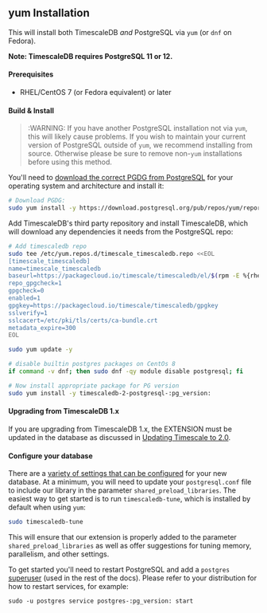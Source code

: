 ## yum Installation [](installation-yum)

This will install both TimescaleDB *and* PostgreSQL via `yum`
(or `dnf` on Fedora).

**Note: TimescaleDB requires PostgreSQL 11 or 12.**

#### Prerequisites

- RHEL/CentOS 7 (or Fedora equivalent) or later

#### Build & Install

>:WARNING: If you have another PostgreSQL installation not
via `yum`, this will likely cause problems.
If you wish to maintain your current version of PostgreSQL outside of `yum`,
we recommend installing from source.  Otherwise please be
sure to remove non-`yum` installations before using this method.

You'll need to [download the correct PGDG from PostgreSQL][pgdg] for
your operating system and architecture and install it:
```bash
# Download PGDG:
sudo yum install -y https://download.postgresql.org/pub/repos/yum/reporpms/EL-$(rpm -E %{rhel})-x86_64/pgdg-redhat-repo-latest.noarch.rpm

```

Add TimescaleDB's third party repository and install TimescaleDB,
which will download any dependencies it needs from the PostgreSQL repo:
```bash
# Add timescaledb repo
sudo tee /etc/yum.repos.d/timescale_timescaledb.repo <<EOL
[timescale_timescaledb]
name=timescale_timescaledb
baseurl=https://packagecloud.io/timescale/timescaledb/el/$(rpm -E %{rhel})/\$basearch
repo_gpgcheck=1
gpgcheck=0
enabled=1
gpgkey=https://packagecloud.io/timescale/timescaledb/gpgkey
sslverify=1
sslcacert=/etc/pki/tls/certs/ca-bundle.crt
metadata_expire=300
EOL

sudo yum update -y

# disable builtin postgres packages on CentOs 8
if command -v dnf; then sudo dnf -qy module disable postgresql; fi

# Now install appropriate package for PG version
sudo yum install -y timescaledb-2-postgresql-:pg_version:
```

#### Upgrading from TimescaleDB 1.x
If you are upgrading from TimescaleDB 1.x, the EXTENSION must be updated 
in the database as discussed in [Updating Timescale to 2.0][update-tsdb-2].

#### Configure your database

There are a [variety of settings that can be configured][config] for your
new database. At a minimum, you will need to update your `postgresql.conf`
file to include our library in the parameter `shared_preload_libraries`.
The easiest way to get started is to run `timescaledb-tune`, which is
installed by default when using `yum`:
```bash
sudo timescaledb-tune
```

This will ensure that our extension is properly added to the parameter
`shared_preload_libraries` as well as offer suggestions for tuning memory,
parallelism, and other settings.

To get started you'll need to restart PostgreSQL and add
a `postgres` [superuser][createuser] (used in the rest of the docs). Please
refer to your distribution for how to restart services, for example:
```
sudo -u postgres service postgres-:pg_version: start
```

[pgdg]: https://yum.postgresql.org/repopackages.php
[config]: /getting-started/configuring
[createuser]: https://www.postgresql.org/docs/current/sql-createrole.html
[contact]: https://www.timescale.com/contact
[slack]: https://slack.timescale.com/
[multi-node-basic]: /getting-started/setup-multi-node-basic
[update-tsdb-2]: /update-timescaledb/update-tsdb-2
